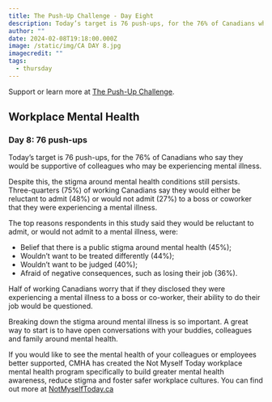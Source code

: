 ```yaml
---
title: The Push-Up Challenge - Day Eight
description: Today’s target is 76 push-ups, for the 76% of Canadians who say they would be supportive of colleagues who may be experiencing mental illness.
author: ""
date: 2024-02-08T19:18:00.000Z
image: /static/img/CA DAY 8.jpg
imagecredit: ""
tags:
  - thursday
---
```

Support or learn more at [The Push-Up Challenge](https://www.thepushupchallenge.ca/fundraiser/peterrandazzo/the-push-up-challenge).

## Workplace Mental Health
### Day 8: 76 push-ups

Today’s target is 76 push-ups, for the 76% of Canadians who say they would be supportive of colleagues who may be experiencing mental illness.

Despite this, the stigma around mental health conditions still persists. Three-quarters (75%) of working Canadians say they would either be reluctant to admit (48%) or would not admit (27%) to a boss or coworker that they were experiencing a mental illness.

The top reasons respondents in this study said they would be reluctant to admit, or would not admit to a mental illness, were:

- Belief that there is a public stigma around mental health (45%);
- Wouldn’t want to be treated differently (44%);
- Wouldn’t want to be judged (40%);
- Afraid of negative consequences, such as losing their job (36%).

Half of working Canadians worry that if they disclosed they were experiencing a mental illness to a boss or co-worker, their ability to do their job would be questioned.

Breaking down the stigma around mental illness is so important. A great way to start is to have open conversations with your buddies, colleagues and family around mental health.

If you would like to see the mental health of your colleagues or employees better supported, CMHA has created the Not Myself Today workplace mental health program specifically to build greater mental health awareness, reduce stigma and foster safer workplace cultures. You can find out more at [NotMyselfToday.ca](https://www.notmyselftoday.ca/)
